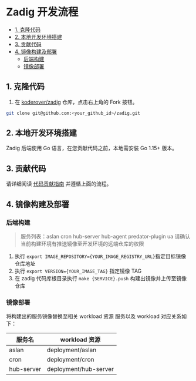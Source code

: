 
# Zadig 开发流程

- [1. 克隆代码](#1-克隆代码)
- [2. 本地开发环境搭建](#2-本地开发环境搭建)
- [3. 贡献代码](#3-贡献代码)
- [4. 镜像构建及部署](#4-镜像构建及部署)
    - [后端构建](#后端构建)
    - [镜像部署](#镜像部署)

## 1. 克隆代码

1. 在 [koderover/zadig](https://github.com/koderover/zadig) 仓库，点击右上角的 Fork 按钮。

```bash
git clone git@github.com:<your_github_id>/zadig.git
```

## 2. 本地开发环境搭建

Zadig 后端使用 Go 语言，在您贡献代码之前，本地需安装 Go 1.15+ 版本。

## 3. 贡献代码

请详细阅读 [代码贡献指南](../../CONTRIBUTING-zh-CN.md) 并遵循上面的流程。

## 4. 镜像构建及部署

### 后端构建
> 服务列表：aslan cron hub-server hub-agent predator-plugin ua
> 请确认当前构建环境有推送镜像至开发环境的远端仓库的权限

1. 执行 `export IMAGE_REPOSITORY={YOUR_IMAGE_REGISTRY_URL}`指定目标镜像仓库地址
2. 执行 `export VERSION={YOUR_IMAGE_TAG}` 指定镜像 TAG
3. 在 zadig 代码库根目录执行 `make {SERVICE}.push` 构建出镜像并上传至镜像仓库

### 镜像部署

将构建出的服务镜像替换至相关 workload 资源
服务以及 workload 对应关系如下：

| 服务名          | workload 资源              |
|-----------------|----------------------------|
| aslan           | deployment/aslan           |
| cron            | deployment/cron            |
| hub-server      | deployment/hub-server      |




